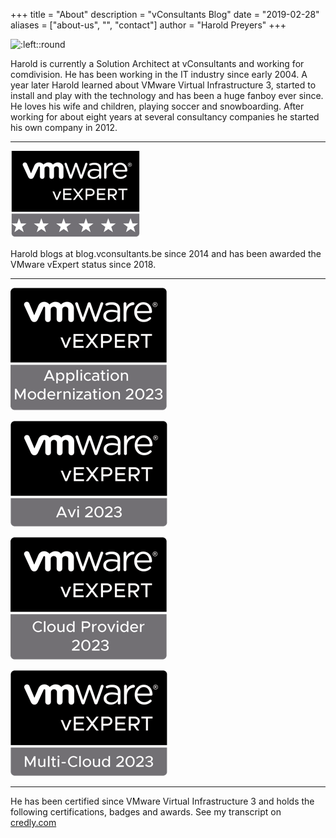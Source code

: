 +++
title = "About"
description = "vConsultants Blog"
date = "2019-02-28"
aliases = ["about-us", "", "contact"]
author = "Harold Preyers"
+++


![:left::round](https://en.gravatar.com/userimage/24535676/9f7eef200a6a333f99268ce98cc7d65b.jpeg?size=128)

Harold is currently a Solution Architect at vConsultants and working for comdivision. He has been working in the IT industry since early 2004. A year later Harold learned about VMware Virtual Infrastructure 3, started to install and play with the technology and has been a huge fanboy ever since. He loves his wife and children, playing soccer and snowboarding. After working for about eight years at several consultancy companies he started his own company in 2012.

---



![:left](/images/vexpert-badge-stars-small.png)


Harold blogs at blog.vconsultants.be since 2014 and has been awarded the VMware vExpert status since 2018.



---



![:left](/images/vexpert-application-modernization-2023-badge-small.png "vExpert Application Modirnization")

![:right](/images/vexpert-avi-2023-badge-small.png "vExpert NSX ALB")

![:left](/images/vexpert-cloud-provider-2023-badge-small.png "vExpert Cloud Provider")

![:right](/images/vexpert-multi-cloud-2023-badge-small.png "vExpert Multi-Cloud")



---






He has been certified since VMware Virtual Infrastructure 3 and holds the following certifications, badges and awards. See my transcript on [credly.com](https://www.credly.com/users/hpreyers/badges)





